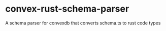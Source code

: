 # convex-rust-schema-parser
A schema parser for convexdb that converts schema.ts to rust code types
